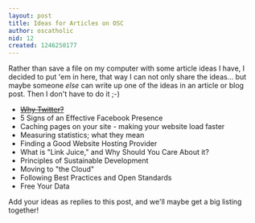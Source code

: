 ```yaml
---
layout: post
title: Ideas for Articles on OSC
author: oscatholic
nid: 12
created: 1246250177
---
```

<p>Rather than save a file on my computer with some article ideas I have, I decided to put 'em in here, that way I can not only share the ideas... but maybe someone <em>else</em> can write up one of the ideas in an article or blog post. Then I don't have to do it ;-)</p>
<ul>
    <li><strike><a href="http://www.opensourcecatholic.com/articles/2009/why-twitter">Why Twitter?</a></strike></li>
    <li>5 Signs of an Effective Facebook Presence</li>
    <li>Caching pages on your site - making your website load faster</li>
    <li>Measuring statistics; what they mean</li>
    <li>Finding a Good Website Hosting Provider</li>
    <li>What is &quot;Link Juice,&quot; and Why Should You Care About it?</li>
    <li>Principles of Sustainable Development</li>
    <li>Moving to &quot;the Cloud&quot;</li>
    <li>Following Best Practices and Open Standards</li>
    <li>Free Your Data</li>
</ul>
<p>Add your ideas as replies to this post, and we'll maybe get a big listing together!&nbsp;</p>
